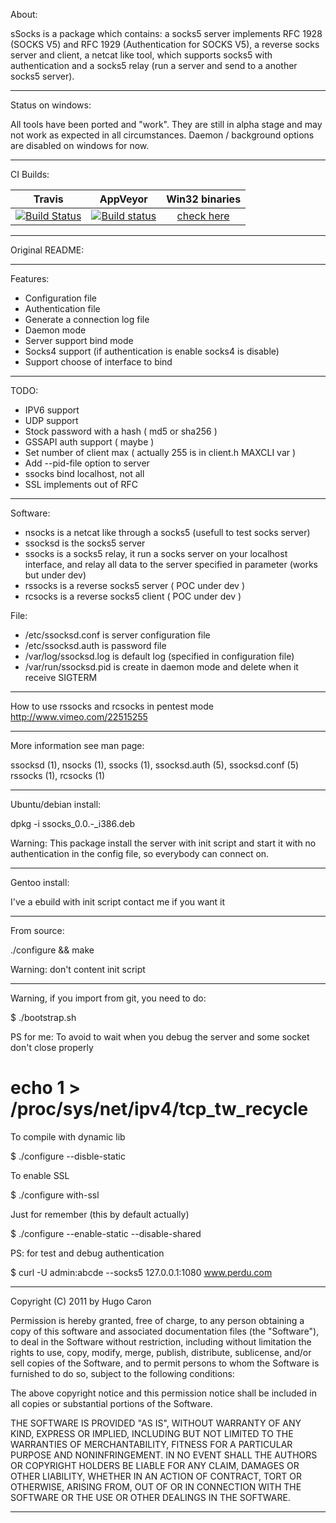 About:

sSocks is a package which contains: a socks5 server implements RFC 1928 (SOCKS V5) 
and RFC 1929 (Authentication for SOCKS V5), a reverse socks server and client, 
a netcat like tool, which supports socks5 with authentication 
and a socks5 relay (run a server and send to a another socks5 server).

------------------------------------------------------------------------

Status on windows:

All tools have been ported and "work". They are still in alpha stage and may not work as expected in all circumstances.
Daemon / background options are disabled on windows for now.

------------------------------------------------------------------------
CI Builds:

| Travis | AppVeyor | Win32 binaries |
|:------:|:--------:|:--------------:|
| [![Build Status](https://travis-ci.org/tostercx/ssocks.svg?branch=master)](https://travis-ci.org/tostercx/ssocks) | [![Build status](https://ci.appveyor.com/api/projects/status/aoeh16guoj21qfrd/branch/master?svg=true)](https://ci.appveyor.com/project/tostercx/ssocks/branch/master) | [check here](https://ci.appveyor.com/project/tostercx/ssocks/branch/master/artifacts) |

------------------------------------------------------------------------

Original README:

------------------------------------------------------------------------
Features:
  - Configuration file
  - Authentication file
  - Generate a connection log file
  - Daemon mode
  - Server support bind mode
  - Socks4 support (if authentication is enable socks4 is disable)
  - Support choose of interface to bind

------------------------------------------------------------------------
TODO:
  - IPV6 support
  - UDP support
  - Stock password with a hash ( md5 or sha256 )
  - GSSAPI auth support ( maybe )
  - Set number of client max ( actually 255 is in client.h MAXCLI var )
  - Add --pid-file option to server 
  - ssocks bind localhost, not all
  - SSL implements out of RFC

------------------------------------------------------------------------
Software:
  - nsocks is a netcat like through a socks5 (usefull to test socks server)
  - ssocksd is the socks5 server
  - ssocks is a socks5 relay, it run a socks server on your localhost interface,
 and relay all data to the server specified in parameter (works but under dev)
  - rssocks is a reverse socks5 server ( POC under dev )
  - rcsocks is a reverse socks5 client ( POC under dev )

File:
  - /etc/ssocksd.conf is server configuration file
  - /etc/ssocksd.auth is password file
  - /var/log/ssocksd.log is default log (specified in configuration file)
  - /var/run/ssocksd.pid is create in daemon mode and delete
 when it receive SIGTERM

-----------------------------------------------------------------------

 How to use rssocks and rcsocks in pentest mode
 http://www.vimeo.com/22515255

------------------------------------------------------------------------
More information see man page:

ssocksd (1), nsocks (1), ssocks (1), ssocksd.auth (5), ssocksd.conf (5)
rssocks (1), rcsocks (1)

------------------------------------------------------------------------
Ubuntu/debian install:

  dpkg -i ssocks_0.0.*-*_i386.deb

Warning: This package install the server with init script and start it
with no authentication in the config file, so everybody can connect on.

------------------------------------------------------------------------
Gentoo install:

I've a ebuild with init script contact me if you want it

------------------------------------------------------------------------
From source:

  ./configure && make

Warning: don't content init script

------------------------------------------------------------------------
Warning, if you import from git, you need to do:

  $ ./bootstrap.sh
 
PS for me: To avoid to wait when you debug the server and some 
socket don't close properly

  # echo 1 > /proc/sys/net/ipv4/tcp_tw_recycle
  
To compile with dynamic lib

  $ ./configure --disble-static
  
To enable SSL

  $ ./configure with-ssl
 
Just for remember (this by default actually)

  $ ./configure --enable-static --disable-shared
 
PS: for test and debug authentication

  $ curl -U admin:abcde --socks5 127.0.0.1:1080 www.perdu.com

------------------------------------------------------------------------
Copyright (C) 2011 by Hugo Caron

Permission is hereby granted, free of charge, to any person obtaining a copy
of this software and associated documentation files (the "Software"), to deal
in the Software without restriction, including without limitation the rights
to use, copy, modify, merge, publish, distribute, sublicense, and/or sell
copies of the Software, and to permit persons to whom the Software is
furnished to do so, subject to the following conditions:

The above copyright notice and this permission notice shall be included in
all copies or substantial portions of the Software.

THE SOFTWARE IS PROVIDED "AS IS", WITHOUT WARRANTY OF ANY KIND, EXPRESS OR
IMPLIED, INCLUDING BUT NOT LIMITED TO THE WARRANTIES OF MERCHANTABILITY,
FITNESS FOR A PARTICULAR PURPOSE AND NONINFRINGEMENT. IN NO EVENT SHALL THE
AUTHORS OR COPYRIGHT HOLDERS BE LIABLE FOR ANY CLAIM, DAMAGES OR OTHER
LIABILITY, WHETHER IN AN ACTION OF CONTRACT, TORT OR OTHERWISE, ARISING FROM,
OUT OF OR IN CONNECTION WITH THE SOFTWARE OR THE USE OR OTHER DEALINGS IN
 THE SOFTWARE.

------------------------------------------------------------------------
